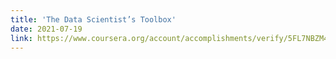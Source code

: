 ```yaml
---
title: 'The Data Scientist’s Toolbox'
date: 2021-07-19
link: https://www.coursera.org/account/accomplishments/verify/5FL7NBZM44VQ?utm_campaign=sharing_cta&utm_content=cert_image&utm_medium=certificate&utm_product=course&utm_source=link
---
```

